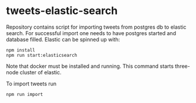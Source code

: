 # tweets-elastic-search

Repository contains script for importing tweets from postgres db to elastic search. For successful import one needs to have postgres started and database filled. Elastic can be spinned up with:

```
npm install
npm run start:elasticsearch
```

Note that docker must be installed and running. This command starts three-node cluster of elastic. 

To import tweets run 

```
npm run import
```

